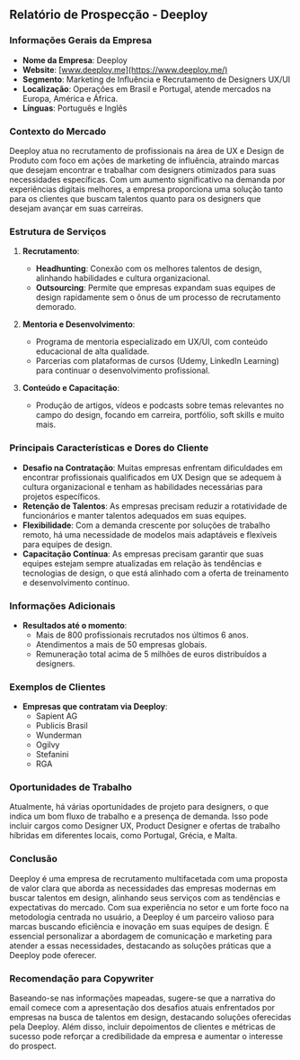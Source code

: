 ## Relatório de Prospecção - Deeploy

### Informações Gerais da Empresa
- **Nome da Empresa**: Deeploy
- **Website**: [www.deeploy.me](https://www.deeploy.me/)
- **Segmento**: Marketing de Influência e Recrutamento de Designers UX/UI
- **Localização**: Operações em Brasil e Portugal, atende mercados na Europa, América e África.
- **Línguas**: Português e Inglês

### Contexto do Mercado
Deeploy atua no recrutamento de profissionais na área de UX e Design de Produto com foco em ações de marketing de influência, atraindo marcas que desejam encontrar e trabalhar com designers otimizados para suas necessidades específicas. Com um aumento significativo na demanda por experiências digitais melhores, a empresa proporciona uma solução tanto para os clientes que buscam talentos quanto para os designers que desejam avançar em suas carreiras.

### Estrutura de Serviços
1. **Recrutamento**:
   - **Headhunting**: Conexão com os melhores talentos de design, alinhando habilidades e cultura organizacional.
   - **Outsourcing**: Permite que empresas expandam suas equipes de design rapidamente sem o ônus de um processo de recrutamento demorado.

2. **Mentoria e Desenvolvimento**:
   - Programa de mentoria especializado em UX/UI, com conteúdo educacional de alta qualidade.
   - Parcerias com plataformas de cursos (Udemy, LinkedIn Learning) para continuar o desenvolvimento profissional.

3. **Conteúdo e Capacitação**:
   - Produção de artigos, vídeos e podcasts sobre temas relevantes no campo do design, focando em carreira, portfólio, soft skills e muito mais.

### Principais Características e Dores do Cliente
- **Desafio na Contratação**: Muitas empresas enfrentam dificuldades em encontrar profissionais qualificados em UX Design que se adequem à cultura organizacional e tenham as habilidades necessárias para projetos específicos.
- **Retenção de Talentos**: As empresas precisam reduzir a rotatividade de funcionários e manter talentos adequados em suas equipes.
- **Flexibilidade**: Com a demanda crescente por soluções de trabalho remoto, há uma necessidade de modelos mais adaptáveis e flexíveis para equipes de design.
- **Capacitação Contínua**: As empresas precisam garantir que suas equipes estejam sempre atualizadas em relação às tendências e tecnologias de design, o que está alinhado com a oferta de treinamento e desenvolvimento contínuo.

### Informações Adicionais
- **Resultados até o momento**: 
   - Mais de 800 profissionais recrutados nos últimos 6 anos.
   - Atendimentos a mais de 50 empresas globais.
   - Remuneração total acima de 5 milhões de euros distribuídos a designers.

### Exemplos de Clientes
- **Empresas que contratam via Deeploy**:
   - Sapient AG
   - Publicis Brasil
   - Wunderman
   - Ogilvy
   - Stefanini
   - RGA

### Oportunidades de Trabalho
Atualmente, há várias oportunidades de projeto para designers, o que indica um bom fluxo de trabalho e a presença de demanda. Isso pode incluir cargos como Designer UX, Product Designer e ofertas de trabalho híbridas em diferentes locais, como Portugal, Grécia, e Malta.

### Conclusão
Deeploy é uma empresa de recrutamento multifacetada com uma proposta de valor clara que aborda as necessidades das empresas modernas em buscar talentos em design, alinhando seus serviços com as tendências e expectativas do mercado. Com sua experiência no setor e um forte foco na metodologia centrada no usuário, a Deeploy é um parceiro valioso para marcas buscando eficiência e inovação em suas equipes de design. É essencial personalizar a abordagem de comunicação e marketing para atender a essas necessidades, destacando as soluções práticas que a Deeploy pode oferecer.

### Recomendação para Copywriter
Baseando-se nas informações mapeadas, sugere-se que a narrativa do email comece com a apresentação dos desafios atuais enfrentados por empresas na busca de talentos em design, destacando soluções oferecidas pela Deeploy. Além disso, incluir depoimentos de clientes e métricas de sucesso pode reforçar a credibilidade da empresa e aumentar o interesse do prospect.